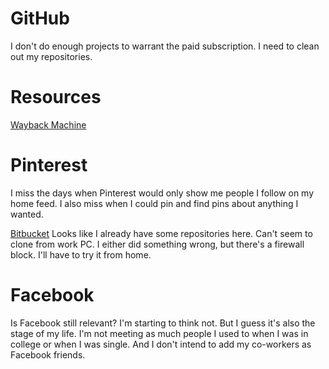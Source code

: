 # GitHub
I don't do enough projects to warrant the paid subscription.
I need to clean out my repositories.

# Resources
[Wayback Machine](http://web.archive.org/)

# Pinterest
I miss the days when Pinterest would only show me people I follow on my home feed.
I also miss when I could pin and find pins about anything I wanted.

[Bitbucket](https://bitbucket.org/dashboard/overview)
Looks like I already have some repositories here.
Can't seem to clone from work PC. I either did something wrong, but there's a firewall block. I'll have to try it from home.

# Facebook
Is Facebook still relevant? I'm starting to think not.
But I guess it's also the stage of my life.
I'm not meeting as much people I used to when I was in college or when I was single.
And I don't intend to add my co-workers as Facebook friends. 
